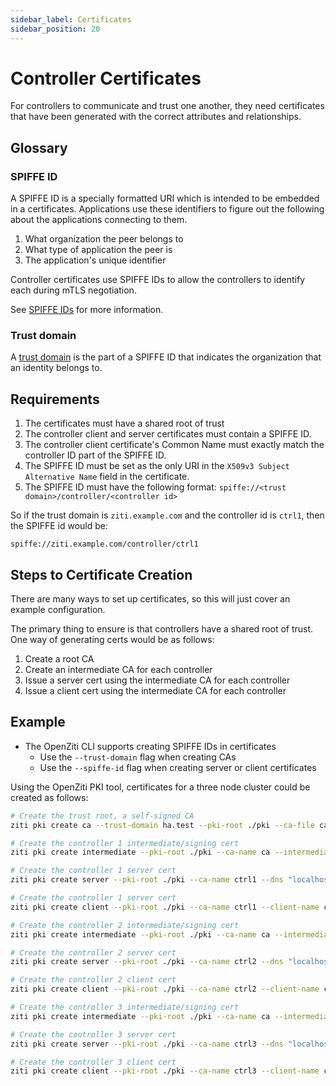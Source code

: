 ```yaml
---
sidebar_label: Certificates
sidebar_position: 20
---
```


# Controller Certificates

For controllers to communicate and trust one another, they need certificates that have
been generated with the correct attributes and relationships.

## Glossary

### SPIFFE ID

A SPIFFE ID is a specially formatted URI which is intended to be embedded in a certificates. Applications
use these identifiers to figure out the following about the applications connecting to them.

1. What organization the peer belongs to
1. What type of application the peer is
1. The application's unique identifier

Controller certificates use SPIFFE IDs to allow the controllers to identify each during mTLS negotiation.

See [SPIFFE IDs](https://spiffe.io/docs/latest/spiffe-about/spiffe-concepts/#spiffe-id) for more information.

### Trust domain

A [trust domain](https://spiffe.io/docs/latest/spiffe-about/spiffe-concepts/#trust-domain)
 is the part of a SPIFFE ID that indicates the organization that an identity belongs to. 

## Requirements

1. The certificates must have a shared root of trust
1. The controller client and server certificates must contain a SPIFFE ID.
1. The controller client certificate's Common Name must exactly match the controller ID part of the SPIFFE ID.
1. The SPIFFE ID must be set as the only URI in the `X509v3 Subject Alternative Name` field in the
   certificate.
1. The SPIFFE ID must have the following format: `spiffe://<trust domain>/controller/<controller id>`

So if the trust domain is `ziti.example.com` and the controller id is `ctrl1`, then the SPIFFE id
would be:

```
spiffe://ziti.example.com/controller/ctrl1
```

## Steps to Certificate Creation
There are many ways to set up certificates, so this will just cover an example configuration.

The primary thing to ensure is that controllers have a shared root of trust. 
One way of generating certs would be as follows:

1. Create a root CA
1. Create an intermediate CA for each controller
1. Issue a server cert using the intermediate CA for each controller
1. Issue a client cert using the intermediate CA for each controller

## Example

* The OpenZiti CLI supports creating SPIFFE IDs in certificates
    * Use the `--trust-domain` flag when creating CAs
    * Use the `--spiffe-id` flag when creating server or client certificates

Using the OpenZiti PKI tool, certificates for a three node cluster could be created as follows:

```bash
# Create the trust root, a self-signed CA
ziti pki create ca --trust-domain ha.test --pki-root ./pki --ca-file ca --ca-name 'HA Example Trust Root'

# Create the controller 1 intermediate/signing cert
ziti pki create intermediate --pki-root ./pki --ca-name ca --intermediate-file ctrl1 --intermediate-name 'Controller One Signing Cert'

# Create the controller 1 server cert
ziti pki create server --pki-root ./pki --ca-name ctrl1 --dns "localhost,ctrl1.ziti.example.com" --ip "127.0.0.1,::1" --server-name ctrl1 --spiffe-id 'controller/ctrl1'

# Create the controller 1 server cert
ziti pki create client --pki-root ./pki --ca-name ctrl1 --client-name ctrl1 --spiffe-id 'controller/ctrl1'

# Create the controller 2 intermediate/signing cert
ziti pki create intermediate --pki-root ./pki --ca-name ca --intermediate-file ctrl2 --intermediate-name 'Controller Two Signing Cert'

# Create the controller 2 server cert
ziti pki create server --pki-root ./pki --ca-name ctrl2 --dns "localhost,ctrl2.ziti.example.com" --ip "127.0.0.1,::1" --server-name ctrl2 --spiffe-id 'controller/ctrl2'

# Create the controller 2 client cert
ziti pki create client --pki-root ./pki --ca-name ctrl2 --client-name ctrl2 --spiffe-id 'controller/ctrl2'

# Create the controller 3 intermediate/signing cert
ziti pki create intermediate --pki-root ./pki --ca-name ca --intermediate-file ctrl3 --intermediate-name 'Controller Three Signing Cert'

# Create the controller 3 server cert
ziti pki create server --pki-root ./pki --ca-name ctrl3 --dns "localhost,ctrl3.ziti.example.com" --ip "127.0.0.1,::1" --server-name ctrl3 --spiffe-id 'controller/ctrl3'

# Create the controller 3 client cert
ziti pki create client --pki-root ./pki --ca-name ctrl3 --client-name ctrl3 --spiffe-id 'controller/ctrl3'
```
